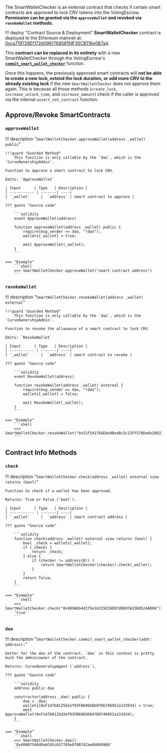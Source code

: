 The SmartWalletChecker is an external contract that checks if certain smart contracts are approved to lock CRV tokens into the VotingEscrow. **Permission can be granted via the `approveWallet` and revoked via `revokeWallet` methods.**

!!! deploy "Contract Source & Deployment"
    **SmartWalletChecker** contract is deployed to the Ethereum mainnet at: [0xca719728Ef172d0961768581fdF35CB116e0B7a4](https://etherscan.io/address/0xca719728Ef172d0961768581fdF35CB116e0B7a4).


This **contract can be replaced in its entirety** with a new SmartWalletChecker through the VotingEscrow's [**`commit_smart_wallet_checker`**](../voting-escrow/admin-controls.md#commit_smart_wallet_checker) function.

Once this happens, the previously approved smart contracts will **not be able to create a new lock, extend the lock duration, or add more CRV to the already existing lock** if the new `SmartWalletChecker` does not approve them again. This is because all those methods (`create_lock`, `increase_unlock_time`, and `increase_amount`) check if the caller is approved via the internal `assert_not_contract` function.


## **Approve/Revoke SmartContracts**

### `approveWallet`
!!! description "`SmartWalletChecker.approveWallet(address _wallet) public`"

    !!!guard "Guarded Method"
        This function is only callable by the `dao`, which is the `CurveOwnershipAdmin`.

    Function to approve a smart contract to lock CRV.

    Emits: `ApproveWallet`

    | Input      | Type   | Description |
    | ----------- | -------| ----|
    | `_wallet`     |  `address` | smart contract to approve |

    ??? quote "Source code"

        ```solidity
        event ApproveWallet(address)

        function approveWallet(address _wallet) public {
            require(msg.sender == dao, "!dao");
            wallets[_wallet] = true;
        
            emit ApproveWallet(_wallet);
        }
        ```

    === "Example"
        ```shell
        >>> SmartWalletChecker.approveWallet("smart contract address")
        ```


### `revokeWallet`
!!! description "`SmartWalletChecker.revokeWallet(address _wallet) external`"

    !!!guard "Guarded Method"
        This function is only callable by the `dao`, which is the `CurveOwnershipAdmin`.

    Function to revoke the allowance of a smart contract to lock CRV.

    Emits: `RevokeWallet`

    | Input      | Type   | Description |
    | ----------- | -------| ----|
    | `_wallet`     |  `address` | smart contract to revoke |

    ??? quote "Source code"

        ```solidity
        event RevokeWallet(address)

        function revokeWallet(address _wallet) external {
            require(msg.sender == dao, "!dao");
            wallets[_wallet] = false;
                
            emit RevokeWallet(_wallet);
        }
        ```

    === "Example"
        ```shell
        >>> SmartWalletChecker.revokeWallet("0x52f541764E6e90eeBc5c21Ff570De0e2D63766B6")
        ```


## **Contract Info Methods**

### `check`
!!! description "`SmartWalletChecker.check(address _wallet) external view returns (bool)`"

    Function to check if a wallet has been approved.

    Returns: True or False (`bool`).

    | Input      | Type   | Description |
    | ----------- | -------| ----|
    | `_wallet`     |  `address` | smart contract address |

    ??? quote "Source code"

        ```solidity
        function check(address _wallet) external view returns (bool) {
            bool _check = wallets[_wallet];
            if (_check) {
                return _check;
            } else {
                if (checker != address(0)) {
                    return SmartWalletChecker(checker).check(_wallet);
                }
            }
            return false;
        }
        ```

    === "Example"
        ```shell
        >>> SmartWalletChecker.check("0x989AEb4d175e16225E39E87d0D97A3360524AD80")
        'true'
        ```


### `dao`
!!! description "`SmartWalletChecker.commit_smart_wallet_checker(addr: address):`"

    Getter for the dao of the contract. `dao` in this context is pretty much the admin/owner of the contract.

    Returns: CurveOwnershipAgent (`address`).

    ??? quote "Source code"

        ```solidity
        address public dao
        
        constructor(address _dao) public {
            dao = _dao;
            wallets[0xF147b8125d2ef93FB6965Db97D6746952a133934] = true;
            emit ApproveWallet(0xF147b8125d2ef93FB6965Db97D6746952a133934);
        }
        ```

    === "Example"
        ```shell
        >>> SmartWalletChecker.dao()
        '0x40907540d8a6C65c637785e8f8B742ae6b0b9968'
        ```